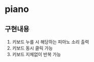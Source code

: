 # piano

## 구현내용
<ol>
  <li>키보드 누를 시 해당하는 피아노 소리 출력</li>
  <li>키보드 동시 클릭 가능</li>
  <li>키보드 지체없이 반복 가능</li>
</ol>
